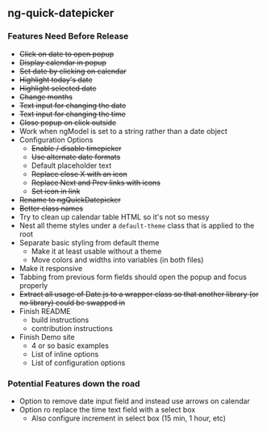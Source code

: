 ## ng-quick-datepicker

### Features Need Before Release

* <s>Click on date to open popup</s>
* <s>Display calendar in popup</s>
* <s>Set date by clicking on calendar</s>
* <s>Highlight today's date</s>
* <s>Highlight selected date</s>
* <s>Change months</s>
* <s>Text input for changing the date</s>
* <s>Text input for changing the time</s>
* <s>Close popup on click outside</s>
* Work when ngModel is set to a string rather than a date object
* Configuration Options
    - <s>Enable / disable timepicker</s>
    - <s>Use alternate date formats</s>
    - Default placeholder text
    - <s>Replace close X with an icon</s>
    - <s>Replace Next and Prev links with icons</s>
    - <s>Set icon in link</s>
* <s>Rename to ngQuickDatepicker</s>
* <s>Better class names</s>
* Try to clean up calendar table HTML so it's not so messy
* Nest all theme styles under a `default-theme` class that is applied to the root
* Separate basic styling from default theme
    - Make it at least usable without a theme
    - Move colors and widths into variables (in both files)
* Make it responsive
* Tabbing from previous form fields should open the popup and focus properly
* <s>Extract all usage of Date.js to a wrapper class so that another library (or no library) could be swapped in</s>
* Finish README
    - build instructions
    - contribution instructions
* Finish Demo site
    - 4 or so basic examples
    - List of inline options
    - List of configuration options


### Potential Features down the road

* Option to remove date input field and instead use arrows on calendar
* Option ro replace the time text field with a select box 
    - Also configure increment in select box (15 min, 1 hour, etc)
